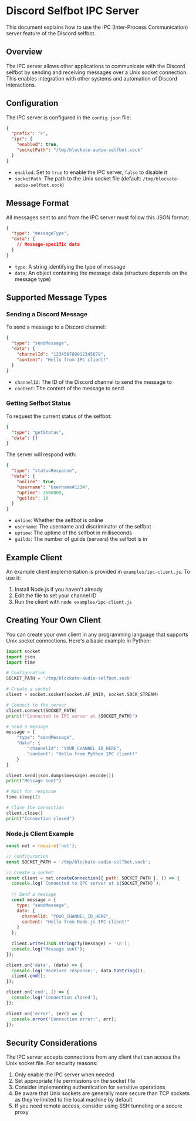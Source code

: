 # Discord Selfbot IPC Server

This document explains how to use the IPC (Inter-Process Communication) server feature of the Discord selfbot.

## Overview

The IPC server allows other applications to communicate with the Discord selfbot by sending and receiving messages over a Unix socket connection. This enables integration with other systems and automation of Discord interactions.

## Configuration

The IPC server is configured in the `config.json` file:

```json
{
  "prefix": ">",
  "ipc": {
    "enabled": true,
    "socketPath": "/tmp/blockate-audio-selfbot.sock"
  }
}
```

- `enabled`: Set to `true` to enable the IPC server, `false` to disable it
- `socketPath`: The path to the Unix socket file (default: `/tmp/blockate-audio-selfbot.sock`)

## Message Format

All messages sent to and from the IPC server must follow this JSON format:

```json
{
  "type": "messageType",
  "data": {
    // Message-specific data
  }
}
```

- `type`: A string identifying the type of message
- `data`: An object containing the message data (structure depends on the message type)

## Supported Message Types

### Sending a Discord Message

To send a message to a Discord channel:

```json
{
  "type": "sendMessage",
  "data": {
    "channelId": "123456789012345678",
    "content": "Hello from IPC client!"
  }
}
```

- `channelId`: The ID of the Discord channel to send the message to
- `content`: The content of the message to send

### Getting Selfbot Status

To request the current status of the selfbot:

```json
{
  "type": "getStatus",
  "data": {}
}
```

The server will respond with:

```json
{
  "type": "statusResponse",
  "data": {
    "online": true,
    "username": "Username#1234",
    "uptime": 3600000,
    "guilds": 10
  }
}
```

- `online`: Whether the selfbot is online
- `username`: The username and discriminator of the selfbot
- `uptime`: The uptime of the selfbot in milliseconds
- `guilds`: The number of guilds (servers) the selfbot is in

## Example Client

An example client implementation is provided in `examples/ipc-client.js`. To use it:

1. Install Node.js if you haven't already
2. Edit the file to set your channel ID
3. Run the client with `node examples/ipc-client.js`

## Creating Your Own Client

You can create your own client in any programming language that supports Unix socket connections. Here's a basic example in Python:

```python
import socket
import json
import time

# Configuration
SOCKET_PATH = '/tmp/blockate-audio-selfbot.sock'

# Create a socket
client = socket.socket(socket.AF_UNIX, socket.SOCK_STREAM)

# Connect to the server
client.connect(SOCKET_PATH)
print(f"Connected to IPC server at {SOCKET_PATH}")

# Send a message
message = {
    "type": "sendMessage",
    "data": {
        "channelId": "YOUR_CHANNEL_ID_HERE",
        "content": "Hello from Python IPC client!"
    }
}

client.send(json.dumps(message).encode())
print("Message sent")

# Wait for response
time.sleep(2)

# Close the connection
client.close()
print("Connection closed")
```

### Node.js Client Example

```javascript
const net = require('net');

// Configuration
const SOCKET_PATH = '/tmp/blockate-audio-selfbot.sock';

// Create a socket
const client = net.createConnection({ path: SOCKET_PATH }, () => {
  console.log(`Connected to IPC server at ${SOCKET_PATH}`);
  
  // Send a message
  const message = {
    type: "sendMessage",
    data: {
      channelId: "YOUR_CHANNEL_ID_HERE",
      content: "Hello from Node.js IPC client!"
    }
  };
  
  client.write(JSON.stringify(message) + '\n');
  console.log("Message sent");
});

client.on('data', (data) => {
  console.log('Received response:', data.toString());
  client.end();
});

client.on('end', () => {
  console.log('Connection closed');
});

client.on('error', (err) => {
  console.error('Connection error:', err);
});
```

## Security Considerations

The IPC server accepts connections from any client that can access the Unix socket file. For security reasons:

1. Only enable the IPC server when needed
2. Set appropriate file permissions on the socket file
3. Consider implementing authentication for sensitive operations
4. Be aware that Unix sockets are generally more secure than TCP sockets as they're limited to the local machine by default
5. If you need remote access, consider using SSH tunneling or a secure proxy